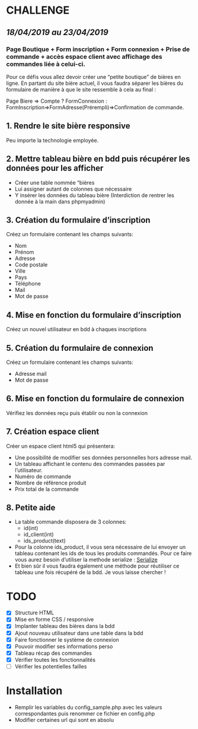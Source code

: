 # CHALLENGE 
## *18/04/2019 au 23/04/2019*
### Page Boutique + Form inscription + Form connexion + Prise de commande + accès espace client avec affichage des commandes liée à celui-ci.
Pour ce défis vous allez devoir créer une “petite boutique” de bières en ligne. En partant du site bière actuel, il vous faudra séparer les bières du formulaire de manière à que le site ressemble à cela au final : 

Page Biere => Compte ? FormConnexion : FormInscription=>FormAdresse(Prérempli)=>Confirmation de commande.
## 1. Rendre le site bière responsive
Peu importe la technologie employée.
## 2. Mettre tableau bière en bdd puis récupérer les données pour les afficher
* Créer une table nommée “bières
* Lui assigner autant de colonnes que nécessaire
* Y insérer les données du tableau bière (Interdiction de rentrer les donnée à la main dans phpmyadmin)
## 3. Création du formulaire d’inscription
Créez un formulaire contenant les champs suivants:
* Nom
* Prénom
* Adresse
* Code postale
* Ville
* Pays
* Téléphone
* Mail
* Mot de passe
## 4. Mise en fonction du formulaire d’inscription
Créez un nouvel utilisateur en bdd à chaques inscriptions
## 5. Création du formulaire de connexion
Créez un formulaire contenant les champs suivants:
* Adresse mail
* Mot de passe
## 6. Mise en fonction du formulaire de connexion
Vérifiez les données reçu puis établir ou non la connexion
## 7. Création espace client
Créer un espace client html5 qui présentera:
* Une possibilité de modifier ses données personnelles hors adresse mail.
* Un tableau affichant le contenu des commandes passées par l’utilisateur.
* Numéro de commande
* Nombre de référence produit
* Prix total de la commande
## 8. Petite aide
* La table commande disposera de 3 colonnes:
    * id(int)
    * id_client(int)
    * ids_product(text)
* Pour la colonne ids_product, il vous sera nécessaire de lui envoyer un tableau contenant les ids de tous les produits commandés. Pour ce faire vous aurez besoin d’utiliser la methode serialize :  [Serialize](https://www.php.net/manual/fr/function.serialize.php)
* Et bien sûr il vous faudra également une méthode pour réutiliser ce tableau une fois récupéré de la bdd. Je vous laisse chercher !
# TODO
- [x] Structure HTML
- [x] Mise en forme CSS / responsive
- [x] Implanter tableau des bières dans la bdd
- [x] Ajout nouveau utilisateur dans une table dans la bdd
- [x] Faire fonctionner le système de connexion
- [x] Pouvoir modifier ses informations perso
- [x] Tableau récap des commandes
- [x] Vérifier toutes les fonctionnalités
- [ ] Vérifier les potentielles failles
# Installation
* Remplir les variables du config_sample.php avec les valeurs correspondantes puis renommer ce fichier en config.php
* Modifier certaines url qui sont en absolu